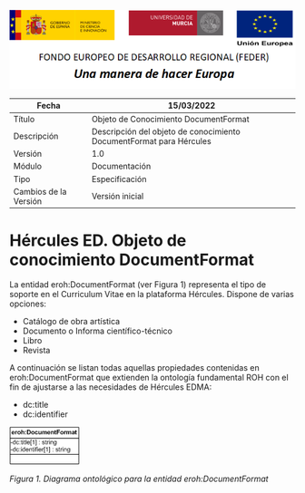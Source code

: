 ![](../../Docs/media/CabeceraDocumentosMD.png)

| Fecha         | 15/03/2022                                                   |
| ------------- | ------------------------------------------------------------ |
|Título|Objeto de Conocimiento DocumentFormat| 
|Descripción|Descripción del objeto de conocimiento DocumentFormat para Hércules|
|Versión|1.0|
|Módulo|Documentación|
|Tipo|Especificación|
|Cambios de la Versión|Versión inicial|

# Hércules ED. Objeto de conocimiento DocumentFormat

La entidad eroh:DocumentFormat (ver Figura 1) representa el tipo de soporte en el Curriculum Vitae en la plataforma Hércules. Dispone de varias opciones:
- Catálogo de obra artística
- Documento o Informa científico-técnico
- Libro
- Revista

A continuación se listan todas aquellas propiedades contenidas en eroh:DocumentFormat que extienden la ontología fundamental ROH con el fin de ajustarse a las necesidades de Hércules EDMA:

- dc:title
- dc:identifier

![](../../Docs/media/ObjetosDeConocimiento/DocumentFormat.png)

*Figura 1. Diagrama ontológico para la entidad eroh:DocumentFormat*
